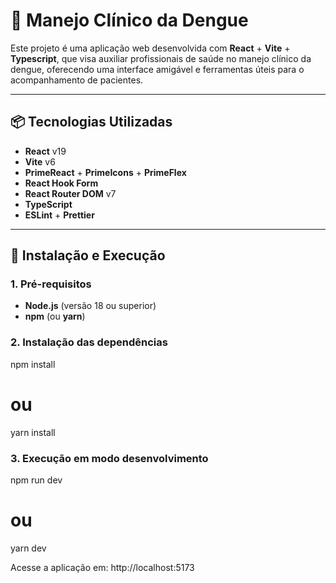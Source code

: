 # 🦟 Manejo Clínico da Dengue

Este projeto é uma aplicação web desenvolvida com **React** + **Vite** + **Typescript**, que visa auxiliar profissionais de saúde no manejo clínico da dengue, oferecendo uma interface amigável e ferramentas úteis para o acompanhamento de pacientes.

---

## 📦 Tecnologias Utilizadas

- **React** v19
- **Vite** v6
- **PrimeReact** + **PrimeIcons** + **PrimeFlex**
- **React Hook Form**
- **React Router DOM** v7
- **TypeScript**
- **ESLint** + **Prettier**

---

## 🚀 Instalação e Execução

### 1. Pré-requisitos

- **Node.js** (versão 18 ou superior)
- **npm** (ou **yarn**)

### 2. Instalação das dependências

npm install
# ou
yarn install


### 3. Execução em modo desenvolvimento

npm run dev
# ou
yarn dev

Acesse a aplicação em: http://localhost:5173